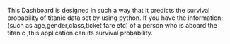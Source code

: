 This Dashboard is designed in such a way that it predicts the survival probability of titanic data set by using python. If you have the information;(such as age,gender,class,ticket fare etc) of a person who is aboard the titanic ,this application can its survival probability.

